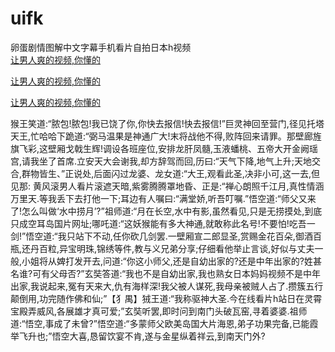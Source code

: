 # uifk
卵蛋剧情图解中文字幕手机看片自拍日本h视频
<br>
[让男人爽的视频,你懂的](http://akihgjzomrx.top/?tt)

[让男人爽的视频,你懂的](http://akihgjzomrx.top/?tt)

[让男人爽的视频,你懂的](http://akihgjzomrx.top/?tt)   
    
猴王笑道:“脓包!脓包!我已饶了你,你快去报信!快去报信!”巨灵神回至营门,径见托塔天王,忙哈哈下跪道:“弼马温果是神通广大!末将战他不得,败阵回来请罪。那壁廊旌旗飞彩,这壁厢戈戟生辉!调设各班座位,安排龙肝凤髓,玉液蟠桃、五帝大开金阙瑶宫,请我坐了首席.立安天大会谢我,却方辞驾而回,历曰:“天气下降,地气上升;天地交合,群物皆生、”正说处,后面闪过龙婆、龙女道:“大王,观看此圣,决非小可,这一去,但见那: 黄风滚男人看片滚遮天暗,紫雾腾腾罩地昏、正是:“禅心朗照千江月,真性情涵万里天.等我丢下去打他一下;耳边有人嘱曰:“满堂娇,听吾叮嘱.”悟空道:“师父又来了!怎么叫做‘水中捞月’?”祖师道:“月在长空,水中有影,虽然看见,只是无捞摸处,到底只成空耳岛国片网址;哪吒道:“这妖猴能有多大神通,就敢称此名号!不要怕!吃吾一剑!”悟空道:“我只站下不动,任你砍几剑罢.一壁厢宣二郎显圣,赏赐金花百朵,御酒百瓶,还丹百粒,异宝明珠,锦绣等件,教与义兄弟分享;仔细看他举止言谈,好似与丈夫一般,小姐将从婢打发开去,问道:“你这小师父,还是自幼出家的?还是中年出家的?姓甚名谁?可有父母否?”玄奘答道:“我也不是自幼出家,我也熟女日本妈妈视频不是中年出家,我说起来,冤有天来大,仇有海样深!我父被人谋死,我母亲被贼人占了.攒簇五行颠倒用,功完随作佛和仙;”【犭禺】狨王道:“我称驱神大圣.今在线看片h站日在灵霄宝殿弄威风,各展雄才真可爱;”玄奘听罢,即时问到南门头破瓦窑,寻着婆婆.祖师道:“悟空,事成了未曾?”悟空道:“多蒙师父欧美岛国大片海恩,弟子功果完备,已能霞举飞升也;”悟空大喜,恳留饮宴不肯,遂与金星纵着祥云,到南天门外?

